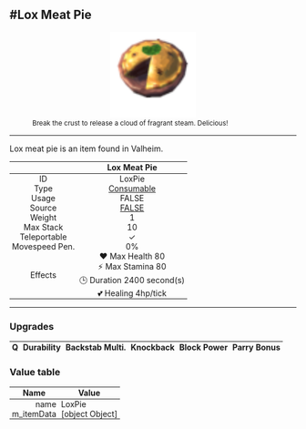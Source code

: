 <meta property="og:title" content="Lox Meat Pie - MoreValheim" /><meta property="og:type" content="website" /><meta property="og:image" content="/assets/lox_meat_pie.png" /><meta property="og:description" content="Lox Meat Pie is an item found in Valheim." /><meta name="theme-color" content="#546D78"><meta name="twitter:card" content="summary_large_image">
#Lox Meat Pie
-------------
<style>img {width:20px;}.tb {width:150px;display: block;margin-left: auto;margin-right: auto;}</style>

<style>.md-typeset table:not([class]) th:not([align]) {min-width:unset!important;}</style>
<style>td{padding:0em 0.3em!important;text-align:center!important;border-left:.05rem solid var(--md-default-fg-color--lightest)}</style>

<style>th{padding:0.1em 0.3em!important;text-align:center!important;font-weight:bold}</style>

<style>pre{text-align:right!important}</style>
<style>table tr td:first-child {border-left: 0;};</style>

<figure><img src="/assets/lox_meat_pie.png" class="tb" /><figcaption><small>Break the crust to release a cloud of fragrant steam. Delicious!</small></figcaption></figure>

-------------

Lox meat pie is an item found in Valheim.

|        | Lox Meat Pie              |
| ----------- | ------------------------------------ |
| ID |LoxPie
| Type | [Consumable](../../types/consumable)
| Usage | FALSE<br>
| Source | [FALSE](../../items/false)
| Weight | 1 |
| Max Stack | 10 |
| Teleportable | ✓
| Movespeed Pen. | 0%
| Effects | ❤️ Max Health 80<br>⚡ Max Stamina 80<br>🕒 Duration 2400 second(s) <br>💕 Healing 4hp/tick <br>

-------------

### Upgrades
| Q | Durability | Backstab Multi. | Knockback | Block Power | Parry Bonus
| - | - | - | - | - | - 


### Value table
| Name | Value
| - | - |
| <div style="text-align:right">name</div> | <div style="text-align:left">LoxPie</div> | 
| <div style="text-align:right">m_itemData</div> | <div style="text-align:left">[object Object]</div> | 